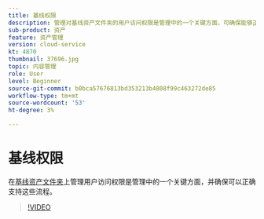 ```yaml
---
title: 基线权限
description: 管理对基线资产文件夹的用户访问权限是管理中的一个关键方面，可确保能够正确支持这些流程。
sub-product: 资产
feature: 资产管理
version: cloud-service
kt: 4870
thumbnail: 37696.jpg
topic: 内容管理
role: User
level: Beginner
source-git-commit: b0bca57676813bd353213b4808f99c463272de85
workflow-type: tm+mt
source-wordcount: '53'
ht-degree: 3%

---
```



# 基线权限

在[基线资产文件夹](./baseline-folders.md)上管理用户访问权限是管理中的一个关键方面，并确保可以正确支持这些流程。

>[!VIDEO](https://video.tv.adobe.com/v/37696/?quality=12&learn=on&hidetitle=true)
